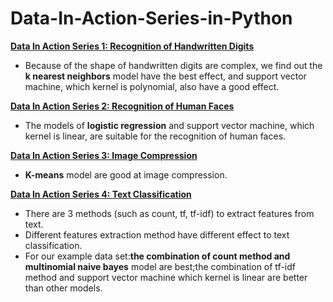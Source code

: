 # Data-In-Action-Series-in-Python

**[Data In Action Series 1:  Recognition of  Handwritten Digits](http://nbviewer.jupyter.org/github/yishi/Data-In-Action-Series-in-Python/blob/master/data_in_action_series_1.ipynb)**

- Because of the shape of handwritten digits are complex, we find out the **k nearest neighbors** model have the best effect, and support vector machine, which kernel is polynomial, also have a good effect.


**[Data In Action Series 2:  Recognition of  Human Faces](http://nbviewer.jupyter.org/github/yishi/Data-In-Action-Series-in-Python/blob/master/data_in_action_series_2.ipynb)**

- The models of **logistic regression** and support vector machine, which kernel is linear, are suitable for the recognition of human faces.


**[Data In Action Series 3:  Image Compression](http://nbviewer.jupyter.org/github/yishi/Data-In-Action-Series-in-Python/blob/master/data_in_action_series_3.ipynb)**

- **K-means** model are good at image compression.


**[Data In Action Series 4:  Text Classification](http://nbviewer.jupyter.org/github/yishi/Data-In-Action-Series-in-Python/blob/master/data_in_action_series_4.ipynb)**

- There are 3 methods (such as count, tf, tf-idf) to extract features from text.
- Different features extraction method have different effect to text classification.
- For our example data set:**the combination of count method and multinomial naive bayes** model are best;the combination of tf-idf method and support vector machine which kernel is linear are better than other models.




